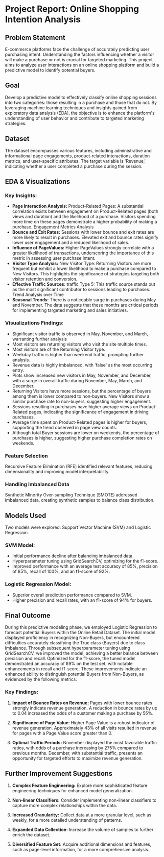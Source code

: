 # Project Report: Online Shopping Intention Analysis

## Problem Statement
E-commerce platforms face the challenge of accurately predicting user purchasing intent. Understanding the factors influencing whether a visitor will make a purchase or not is crucial for targeted marketing. This project aims to analyze user interactions on an online shopping platform and build a predictive model to identify potential buyers.

## Goal
Develop a predictive model to effectively classify online shopping sessions into two categories: those resulting in a purchase and those that do not. By leveraging machine learning techniques and insights gained from exploratory data analysis (EDA), the objective is to enhance the platform's understanding of user behavior and contribute to targeted marketing strategies.

## Dataset
The dataset encompasses various features, including administrative and informational page engagements, product-related interactions, duration metrics, and user-specific attributes. The target variable is 'Revenue,' indicating whether a user completed a purchase during the session.

## EDA & Visualizations

### Key Insights:
- **Page Interaction Analysis:** Product-Related Pages: A substantial correlation exists between engagement on Product-Related pages (both views and duration) and the likelihood of a purchase. Visitors spending more time on these pages demonstrate a higher probability of making a purchase.
Engagement Metrics Analysis
- **Bounce and Exit Rates:** Sessions with lower bounce and exit rates are more likely to result in purchases. Elevated exit and bounce rates signify lower user engagement and a reduced likelihood of sales.
- **Influence of PageValues:** Higher PageValues strongly correlate with a greater likelihood of transactions, underscoring the importance of this metric in assessing user purchase intent.
- **Visitor Type Analysis:** New Visitor Type: Returning Visitors are more frequent but exhibit a lower likelihood to make a purchase compared to New Visitors. This highlights the significance of strategies targeting both visitor retention and conversion.
- **Effective Traffic Sources:** traffic Type 5: This traffic source stands out as the most significant contributor to sessions leading to purchases.
Trend Analysis over Time
- **Seasonal Trends:** There is a noticeable surge in purchases during May and November. The data suggests that these months are critical periods for implementing targeted marketing and sales initiatives.
  
### Visualizations Findings:
- Significant visitor traffic is observed in May, November, and March, warranting further analysis
-  Most visitors are returning visitors who visit the site multiple times.
- Most visitors are of the Returning Visitor type.
- Weekday traffic is higher than weekend traffic, prompting further analysis.
- Revenue data is highly imbalanced, with 'false' as the most occurring entry.
- Plots show increased new visitors in May, November, and December, with a surge in overall traffic during November, May, March, and December.
- Returning Visitors have more sessions, but the percentage of buyers among them is lower compared to non-buyers. New Visitors show a similar purchase rate to non-buyers, suggesting higher engagement.
- Sessions resulting in purchases have higher average views on Product-Related pages, indicating the significance of engagement in driving purchases.
- Average time spent on Product-Related pages is higher for buyers, supporting the trend observed in page view counts.
- Although total Buyer sessions are lower on weekends, the percentage of purchases is higher, suggesting higher purchase completion rates on weekends.

### Feature Selection
Recursive Feature Elimination (RFE) identified relevant features, reducing dimensionality and improving model interpretability.

### Handling Imbalanced Data
Synthetic Minority Over-sampling Technique (SMOTE) addressed imbalanced data, creating synthetic samples to balance class distribution.

## Models Used
Two models were explored: Support Vector Machine (SVM) and Logistic Regression.

### SVM Model:
- Initial performance decline after balancing imbalanced data.
- Hyperparameter tuning using GridSearchCV, optimizing for the f1-score.
- Improved performance with an average test accuracy of 85%, precision of 85%, recall of 100%, and an f1-score of 92%.

### Logistic Regression Model:
- Superior overall prediction performance compared to SVM.
- Higher precision and recall rates, with an f1-score of 94% for buyers.

## Final Outcome
During this predictive modeling phase, we employed Logistic Regression to forecast potential Buyers within the Online Retail Dataset. The initial model displayed proficiency in recognizing Non-Buyers, but encountered difficulties accurately classifying the True class (Buyers) due to class imbalance. Through subsequent hyperparameter tuning using GridSearchCV, we improved the model, achieving a better balance between precision and recall. Optimized for the f1-score, the tuned model demonstrated an accuracy of 89% on the test set, with notable enhancements in recall and f1-score. These improvements indicate an enhanced ability to distinguish potential Buyers from Non-Buyers, as evidenced by the following metrics:

### Key Findings:
1. **Impact of Bounce Rates on Revenue:**
   Pages with lower bounce rates strongly indicate revenue generation. A reduction in bounce rates by up to 0.04 increased the odds of a customer making a purchase by 55%.

2. **Significance of Page Value:**
   Higher Page Value is a robust indicator of revenue generation. Approximately 43% of all visits resulted in revenue for pages with a Page Value score greater than 0.

3. **Optimal Traffic Periods:**
   November displayed the most favorable traffic ratios, with odds of a purchase increasing by 275% compared to previous months. December, with substantial traffic, presents an opportunity for targeted efforts to maximize revenue generation.

## Further Improvement Suggestions
1. **Complex Feature Engineering:**
   Explore more sophisticated feature engineering techniques for enhanced model generalization.

2. **Non-linear Classifiers:**
   Consider implementing non-linear classifiers to capture more complex relationships within the data.

3. **Increased Granularity:**
   Collect data at a more granular level, such as weekly, for a more detailed understanding of patterns.

4. **Expanded Data Collection:**
   Increase the volume of samples to further enrich the dataset.

5. **Diversified Feature Set:**
   Acquire additional dimensions and features, such as page-level information, for a more comprehensive analysis.
